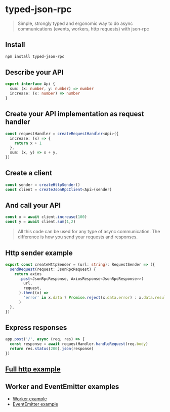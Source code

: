 # typed-json-rpc

>Simple, strongly typed and ergonomic way to do async communications (events, workers, http requests) with json-rpc 

## Install

```bash
npm install typed-json-rpc
```

## Describe your API

```typescript
export interface Api {
  sum: (x: number, y: number) => number
  increase: (x: number) => number
}
```

## Create your API implementation as request handler

```typescript
const requestHandler = createRequestHandler<Api>({
  increase: (x) => {
    return x + 1
  },
  sum: (x, y) => x + y,
})
```

## Create a client
```typescript
const sender = createHttpSender()
const client = createJsonRpcClient<Api>(sender)
```

## And call your API
```typescript
const x = await client.increase(100)
const y = await client.sum(1,2)
```

> All this code can be used for any type of async communication. The difference is how you send your requests and responses.
 
## Http sender example
```typescript
export const createHttpSender = (url: string): RequestSender => ({
  sendRequest(request: JsonRpcRequest) {
    return axios
      .post<JsonRpcResponse, AxiosResponse<JsonRpcResponse>>(
        url,
        request,
      ).then((x) =>
        'error' in x.data ? Promise.reject(x.data.error) : x.data.result,
      )
  },
})
```

## Express responses

```typescript
app.post('/', async (req, res) => {
  const response = await requestHandler.handleRequest(req.body)
  return res.status(200).json(response)
})

```

## [Full http example](https://github.com/ptol/typed-json-rpc/tree/main/examples/src/http)

## Worker and EventEmitter examples

* [Worker example](https://github.com/ptol/typed-json-rpc/tree/main/examples/src/worker)
* [EventEmitter example](https://github.com/ptol/typed-json-rpc/tree/main/examples/src/events)

